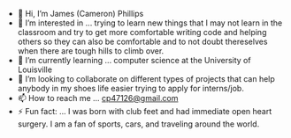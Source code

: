 - 👋 Hi, I’m James (Cameron) Phillips
- 👀 I’m interested in ... trying to learn new things that I may not learn in the classroom and try to get more comfortable writing code and helping others so they can also be comfortable and to not doubt thereselves when there are tough hills to climb over.
- 🌱 I’m currently learning ... computer science at the University of Louisville
- 💞️ I’m looking to collaborate on different types of projects that can help anybody in my shoes life easier trying to apply for interns/job.
- 📫 How to reach me ... cp47126@gmail.com
- ⚡ Fun fact: ... I was born with club feet and had immediate open heart surgery. I am a fan of sports, cars, and traveling around the world.

<!---
cpcompsci/cpcompsci is a ✨ special ✨ repository because its `README.md` (this file) appears on your GitHub profile.
You can click the Preview link to take a look at your changes.
--->
